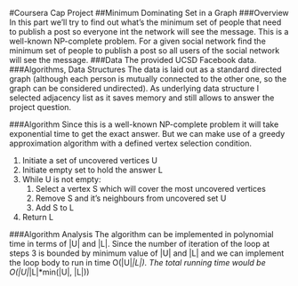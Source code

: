 #Coursera Cap Project
##Minimum Dominating Set in a Graph
###Overview
In this part we’ll try to find out what’s the minimum set of people that need to publish a post so everyone int the network will see the message. This is a well-known NP-complete problem.
For a given social network find the minimum set of people to publish a post so all users of the social network will see the message.
###Data
The provided UCSD Facebook data.
###Algorithms, Data Structures
The data is laid out as a standard directed graph (although each person is mutually connected to the other one, so the graph can be considered undirected). As underlying data structure I selected adjacency list as it saves memory and still allows to answer the project question.

###Algorithm
Since this is a well-known NP-complete problem it will take exponential time to get the exact answer. But we can make use of a greedy approximation algorithm with a defined vertex selection condition.

1. Initiate a set of uncovered vertices U
2. Initiate empty set to hold the answer L
3. While U is not empty:
    1. Select a vertex S which will cover the most uncovered vertices
    2. Remove S and it’s neighbours from uncovered set U
    3. Add S to L
4. Return L

###Algorithm Analysis
The algorithm can be implemented in polynomial time in terms of |U| and |L|. Since the number of iteration of the loop at steps 3 is bounded by minimum value of |U| and |L| and we can implement the loop body to run in time O(|U|*|L|). The total running time would be O(|U|*|L|*min(|U|, |L|))

